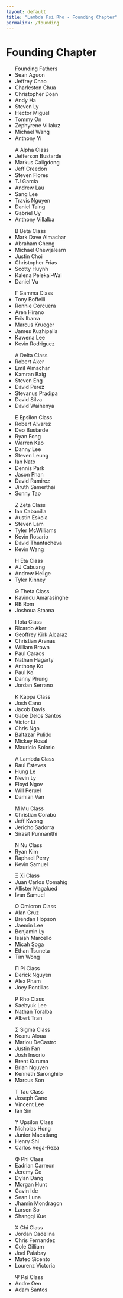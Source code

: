 ```yaml
---
layout: default
title: "Lambda Psi Rho - Founding Chapter"
permalink: /founding
---
```


<main>
  <div class="main-content-wrapper">
    <div class="text-center text-white">
      <h1 class="display-3"><strong>Founding Chapter</strong></h1>
      <div class="main-content-paragraph-wrapper" id="brothers-list">
        <ul class="founding-chapter-list">
          <div class="founding-chapter-titles">Founding Fathers</div>
          <li>Sean Aguon</li>
          <li>Jeffrey Chao</li>
          <li>Charleston Chua</li>
          <li>Christopher Doan</li>
          <li>Andy Ha</li>
          <li>Steven Ly</li>
          <li>Hector Miguel</li>
          <li>Tommy On</li>
          <li>Zephyrene Villaluz</li>
          <li>Michael Wang</li>
          <li>Anthony Yi</li>
        </ul>
        <ul class="founding-chapter-list">
          <div class="founding-chapter-titles">Α Alpha Class</div>
          <li>Jefferson Bustarde</li>
          <li>Markus Caligdong</li>
          <li>Jeff Creedon</li>
          <li>Steven Flores</li>
          <li>TJ Garcia</li>
          <li>Andrew Lau</li>
          <li>Sang Lee</li>
          <li>Travis Nguyen</li>
          <li>Daniel Taing</li>
          <li>Gabriel Uy</li>
          <li>Anthony Villalba</li>
        </ul>
        <ul class="founding-chapter-list">
          <div class="founding-chapter-titles">Β Beta Class</div>
          <li>Mark Dave Almachar</li>
          <li>Abraham Cheng</li>
          <li>Michael Chewjalearn</li>
          <li>Justin Choi</li>
          <li>Christopher Frias</li>
          <li>Scotty Huynh</li>
          <li>Kalena Pelekai-Wai</li>
          <li>Daniel Vu</li>
        </ul>
        <ul class="founding-chapter-list">
          <div class="founding-chapter-titles">Γ Gamma Class</div>
          <li>Tony Boffelli</li>
          <li>Ronnie Corcuera</li>
          <li>Aren Hirano</li>
          <li>Erik Ibarra</li>
          <li>Marcus Krueger</li>
          <li>James Kuzhipalla</li>
          <li>Kawena Lee</li>
          <li>Kevin Rodriguez</li>
        </ul>
        <ul class="founding-chapter-list">
          <div class="founding-chapter-titles">Δ Delta Class</div>
          <li>Robert Aker</li>
          <li>Emil Almachar</li>
          <li>Kamran Baig</li>
          <li>Steven Eng</li>
          <li>David Perez</li>
          <li>Stevanus Pradipa</li>
          <li>David Silva</li>
          <li>David Waihenya</li>
        </ul>
        <ul class="founding-chapter-list">
          <div class="founding-chapter-titles">Ε Epsilon Class</div>
          <li>Robert Alvarez</li>
          <li>Deo Bustarde</li>
          <li>Ryan Fong</li>
          <li>Warren Kao</li>
          <li>Danny Lee</li>
          <li>Steven Leung</li>
          <li>Ian Nato</li>
          <li>Dennis Park</li>
          <li>Jason Phan</li>
          <li>David Ramirez</li>
          <li>Jiruth Samerthai</li>
          <li>Sonny Tao</li>
        </ul>
        <ul class="founding-chapter-list">
          <div class="founding-chapter-titles">Ζ Zeta Class</div>
          <li>Ian Cabanilla</li>
          <li>Austin Eskola</li>
          <li>Steven Lam</li>
          <li>Tyler McWilliams</li>
          <li>Kevin Rosario</li>
          <li>David Thantacheva</li>
          <li>Kevin Wang</li>
        </ul>
        <ul class="founding-chapter-list">
          <div class="founding-chapter-titles">Η Eta Class</div>
          <li>AJ Cabuang</li>
          <li>Andrew Helige</li>
          <li>Tyler Kinney</li>
        </ul>
        <ul class="founding-chapter-list">
          <div class="founding-chapter-titles">Θ Theta Class</div>
          <li>Kavindu Amarasinghe</li>
          <li>RB Rom</li>
          <li>Joshoua Staana</li>
        </ul>
        <ul class="founding-chapter-list">
          <div class="founding-chapter-titles">Ι Iota Class</div>
          <li>Ricardo Aker</li>
          <li>Geoffrey Kirk Alcaraz</li>
          <li>Christian Aranas</li>
          <li>William Brown</li>
          <li>Paul Caraos</li>
          <li>Nathan Hagarty</li>
          <li>Anthony Ko</li>
          <li>Paul Ko</li>
          <li>Danny Phung</li>
          <li>Jordan Serrano</li>
        </ul>
        <ul class="founding-chapter-list">
          <div class="founding-chapter-titles">Κ Kappa Class</div>
          <li>Josh Cano</li>
          <li>Jacob Davis</li>
          <li>Gabe Delos Santos</li>
          <li>Victor Li</li>
          <li>Chris Ngo</li>
          <li>Baltazar Pulido</li>
          <li>Mickey Rosal</li>
          <li>Mauricio Solorio</li>
        </ul>
        <ul class="founding-chapter-list">
          <div class="founding-chapter-titles">Λ Lambda Class</div>
          <li>Raul Esteves</li>
          <li>Hung Le</li>
          <li>Nevin Ly</li>
          <li>Floyd Ngov</li>
          <li>Will Peruel</li>
          <li>Damian Van</li>
        </ul>
        <ul class="founding-chapter-list">
          <div class="founding-chapter-titles">Μ Mu Class</div>
          <li>Christian Corabo</li>
          <li>Jeff Kwong</li>
          <li>Jericho Sadorra</li>
          <li>Sirasit Punnanithi</li>
        </ul>
        <ul class="founding-chapter-list">
          <div class="founding-chapter-titles">Ν Nu Class</div>
          <li>Ryan Kim</li>
          <li>Raphael Perry</li>
          <li>Kevin Samuel</li>
        </ul>
        <ul class="founding-chapter-list">
          <div class="founding-chapter-titles">Ξ Xi Class</div>
          <li>Juan Carlos Comahig</li>
          <li>Allister Magalued</li>
          <li>Ivan Samuel</li>
        </ul>
        <ul class="founding-chapter-list">
          <div class="founding-chapter-titles">Ο Omicron Class</div>
          <li>Alan Cruz</li>
          <li>Brendan Hopson</li>
          <li>Jaemin Lee</li>
          <li>Benjamin Ly</li>
          <li>Isaiah Marcello</li>
          <li>Micah Soga</li>
          <li>Ethan Tsuneta</li>
          <li>Tim Wong</li>
        </ul>
        <ul class="founding-chapter-list">
          <div class="founding-chapter-titles">Π Pi Class</div>
          <li>Derick Nguyen</li>
          <li>Alex Pham</li>
          <li>Joey Pontillas</li>
        </ul>
        <ul class="founding-chapter-list">
          <div class="founding-chapter-titles">Ρ Rho Class</div>
          <li>Saebyuk Lee</li>
          <li>Nathan Toralba</li>
          <li>Albert Tran</li>
        </ul>
        <ul class="founding-chapter-list">
          <div class="founding-chapter-titles">Σ Sigma Class</div>
          <li>Keanu Aloua</li>
          <li>Marlou DeCastro</li>
          <li>Justin Fan</li>
          <li>Josh Insorio</li>
          <li>Brent Kuruma</li>
          <li>Brian Nguyen</li>
          <li>Kenneth Saronghilo</li>
          <li>Marcus Son</li>
        </ul>
        <ul class="founding-chapter-list">
          <div class="founding-chapter-titles">Τ Tau Class</div>
          <li>Joseph Cano</li>
          <li>Vincent Lee</li>
          <li>Ian Sin</li>
        </ul>
        <ul class="founding-chapter-list">
          <div class="founding-chapter-titles">Υ Upsilon Class</div>
          <li>Nicholas Hong</li>
          <li>Junior Macatlang</li>
          <li>Henry Shi</li>
          <li>Carlos Vega-Reza</li>
        </ul>
        <ul class="founding-chapter-list">
          <div class="founding-chapter-titles">Φ Phi Class</div>
          <li>Eadrian Carreon</li>
          <li>Jeremy Co</li>
          <li>Dylan Dang</li>
          <li>Morgan Hunt</li>
          <li>Gavin Ide</li>
          <li>Sean Luna</li>
          <li>Jhamin Mondragon</li>
          <li>Larsen So</li>
          <li>Shangqi Xue</li>
        </ul>
        <ul class="founding-chapter-list">
          <div class="founding-chapter-titles">Χ Chi Class</div>
          <li>Jordan Cadelina </li>
          <li>Chris Fernandez	</li>
          <li>Cole Gilliam	</li>
          <li>Joel Palabay	</li>
          <li>Mateo Sicento	</li>
          <li>Lourenz Victoria </li>
        </ul>
        <ul class="founding-chapter-list">
          <div class="founding-chapter-titles">Ψ Psi Class</div>
          <li>Andre Oen	</li>
          <li>Adam Santos </li>
        </ul>
      </div>
    </div>
  </div>
</main>
